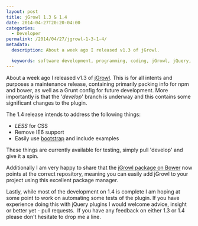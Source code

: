 ```yaml
---
layout: post
title: jGrowl 1.3 & 1.4
date: 2014-04-27T20:20-04:00
categories:
  - Developer
permalink: /2014/04/27/jgrowl-1-3-1-4/
metadata:
  description: About a week ago I released v1.3 of jGrowl.

  keywords: software development, programming, coding, jGrowl, jQuery, Git
---
```

About a week ago I released v1.3 of [jGrowl](https://github.com/stanlemon/jGrowl). This is for all intents and purposes a maintenance release, containing primarily packing info for npm and bower, as well as a Grunt config for future development. More importantly is that the '_develop_' branch is underway and this contains some significant changes to the plugin.

The 1.4 release intends to address the following things:

*   _LESS_ for CSS
*   Remove IE6 support
*   Easily use [bootstrap](http://getbootstrap.com) and include examples

These things are currently available for testing, simply pull 'develop' and give it a spin.

Additionally I am very happy to share that the [jGrowl package on Bower](http://bower.io/search/?q=jgrowl) now points at the correct repository, meaning you can easily add jGrowl to your project using this excellent package manager.

Lastly, while most of the development on 1.4 is complete I am hoping at some point to work on automating some tests of the plugin. If you have experience doing this with jQuery plugins I would welcome advice, insight or better yet - pull requests.  If you have any feedback on either 1.3 or 1.4 please don't hesitate to drop me a line.
